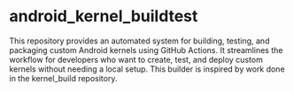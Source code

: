 # android_kernel_buildtest
This repository provides an automated system for building, testing, and packaging custom Android kernels using GitHub Actions. It streamlines the workflow for developers who want to create, test, and deploy custom kernels without needing a local setup. This builder is inspired by work done in the kernel_build repository.
